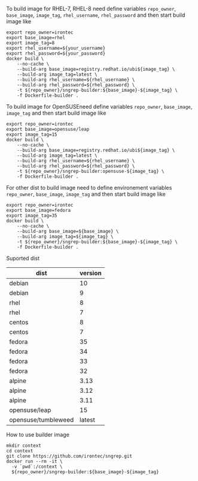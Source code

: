 To build image for RHEL-7, RHEL-8 need define variables `repo_owner`, `base_image`, `image_tag`, `rhel_username`, `rhel_password` and then start build image like

```
export repo_owner=irontec
export base_image=rhel
export image_tag=8
export rhel_username=${your_username}
export rhel_password=${your_password}
docker build \
    --no-cache \
    --build-arg base_image=registry.redhat.io/ubi${image_tag} \
    --build-arg image_tag=latest \
    --build-arg rhel_username=${rhel_username} \
    --build-arg rhel_password=${rhel_password} \
    -t ${repo_owner}/sngrep-builder:${base_image}-${image_tag} \
    -f Dockerfile-builder .
```

To build image for OpenSUSEneed define variables `repo_owner`, `base_image`, `image_tag` and then start build image like

```
export repo_owner=irontec
export base_image=opensuse/leap
export image_tag=15
docker build \
    --no-cache \
    --build-arg base_image=registry.redhat.io/ubi${image_tag} \
    --build-arg image_tag=latest \
    --build-arg rhel_username=${rhel_username} \
    --build-arg rhel_password=${rhel_password} \
    -t ${repo_owner}/sngrep-builder:opensuse-${image_tag} \
    -f Dockerfile-builder .
```

For other dist to build image need to define environement variables `repo_owner`, `base_image`, `image_tag` and then start build image like

```
export repo_owner=irontec
export base_image=fedora
export image_tag=35
docker build \
    --no-cache \
    --build-arg base_image=${base_image} \
    --build-arg image_tag=${image_tag} \
    -t ${repo_owner}/sngrep-builder:${base_image}-${image_tag} \
    -f Dockerfile-builder .
```

Suported dist

| dist                | version |
|---------------------|---------|
| debian              | 10      |
| debian              | 9       |
| rhel                | 8       |
| rhel                | 7       |
| centos              | 8       |
| centos              | 7       |
| fedora              | 35      |
| fedora              | 34      |
| fedora              | 33      |
| fedora              | 32      |
| alpine              | 3.13    |
| alpine              | 3.12    |
| alpine              | 3.11    |
| opensuse/leap       | 15      |
| opensuse/tumbleweed | latest  |

How to use builder image

```
mkdir context
cd context
git clone https://github.com/irontec/sngrep.git
docker run --rm -it \
  -v `pwd`:/context \
  ${repo_owner}/sngrep-builder:${base_image}-${image_tag}
```
